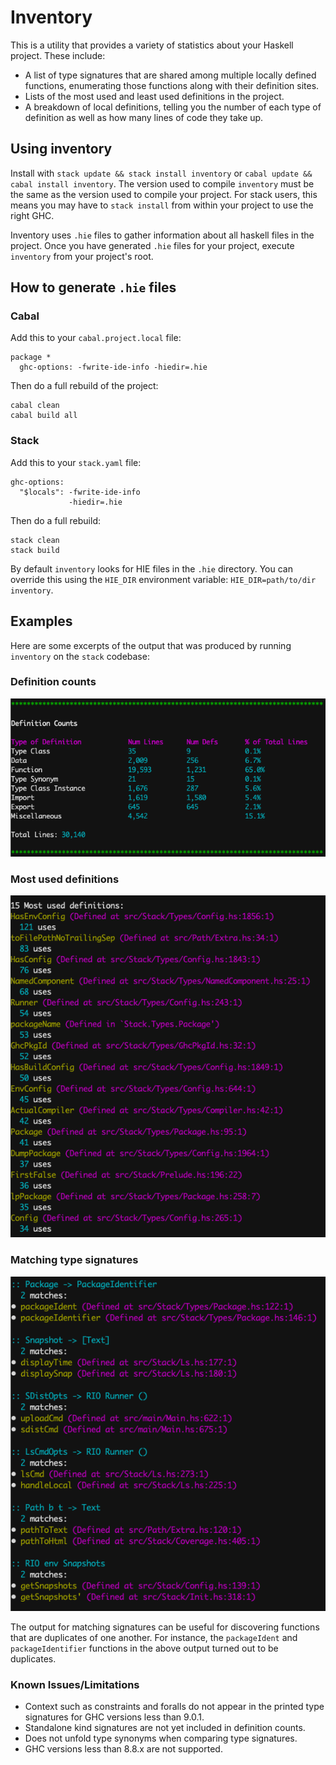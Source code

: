 # Inventory

This is a utility that provides a variety of statistics about your Haskell
project. These include:

- A list of type signatures that are shared among multiple locally defined
  functions, enumerating those functions along with their definition sites.
- Lists of the most used and least used definitions in the project.
- A breakdown of local definitions, telling you the number of each type of
  definition as well as how many lines of code they take up.

## Using inventory

Install with `stack update && stack install inventory` or `cabal update &&
cabal install inventory`. The version used to compile `inventory` must be the
same as the version used to compile your project. For stack users, this means
you may have to `stack install` from within your project to use the right GHC.

Inventory uses `.hie` files to gather information about all haskell files in
the project. Once you have generated `.hie` files for your project, execute
`inventory` from your project's root.

## How to generate `.hie` files
### Cabal

Add this to your `cabal.project.local` file:

```
package *
  ghc-options: -fwrite-ide-info -hiedir=.hie
```

Then do a full rebuild of the project:

```
cabal clean
cabal build all
```

### Stack

Add this to your `stack.yaml` file:

```
ghc-options:
  "$locals": -fwrite-ide-info
             -hiedir=.hie
```

Then do a full rebuild:

```
stack clean
stack build
```

By default `inventory` looks for HIE files in the `.hie` directory. You can
override this using the `HIE_DIR` environment variable: `HIE_DIR=path/to/dir
inventory`.

## Examples

Here are some excerpts of the output that was produced by running `inventory`
on the `stack` codebase:

### Definition counts
![Definiton counts image](images/defcounts.png)

### Most used definitions
![Most used image](images/mostused.png)

### Matching type signatures
![Equivalent signatures image](images/dupesigs.png)

The output for matching signatures can be useful for discovering functions that
are duplicates of one another. For instance, the `packageIdent` and
`packageIdentifier` functions in the above output turned out to be duplicates.

### Known Issues/Limitations
- Context such as constraints and foralls do not appear in the printed type
  signatures for GHC versions less than 9.0.1.
- Standalone kind signatures are not yet included in definition counts.
- Does not unfold type synonyms when comparing type signatures.
- GHC versions less than 8.8.x are not supported.
